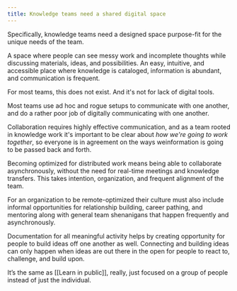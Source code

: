 ```yaml
---
title: Knowledge teams need a shared digital space
---
```

Specifically, knowledge teams need a designed space purpose-fit for the unique needs of the team.

A space where people can see messy work and incomplete thoughts while discussing materials, ideas, and possibilities. An easy, intuitive, and accessible place where knowledge is cataloged, information is abundant, and communication is frequent.

For most teams, this does not exist. And it's not for lack of digital tools.

Most teams use ad hoc and rogue setups to communicate with one another, and do a rather poor job of digitally communicating with one another.

Collaboration requires highly effective communication, and as a team rooted in knowledge work it's important to be clear about *how we're going to work together*, so everyone is in agreement on the ways weinformation is going to be passed back and forth.

Becoming optimized for distributed work means being able to collaborate asynchronously, without the need for real-time meetings and knowledge transfers. This takes intention, organization, and frequent alignment of the team.

For an organization to be remote-optimized their culture must also include informal opportunities for relationship building, career pathing, and mentoring along with general team shenanigans that happen frequently and asynchronously.

Documentation for all meaningful activity helps by creating opportunity for people to build ideas off one another as well. Connecting and building ideas can only happen when ideas are out there in the open for people to react to, challenge, and build upon.

It’s the same as [[Learn in public]], really, just focused on a group of people instead of just the individual.